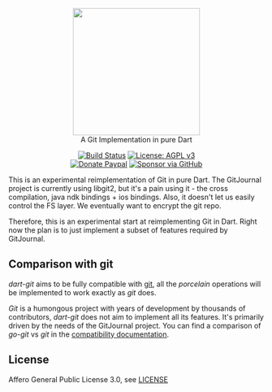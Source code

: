 <p align="center">
  <img height="250" width="auto" src="https://raw.githubusercontent.com/GitJournal/dart_git/master/assets/logo.png">
  <br/>A Git Implementation in pure Dart
</p>

<p align="center">
  <a href="https://github.com/GitJournal/dart_git/actions"><img alt="Build Status" src="https://github.com/GitJournal/dart_git/workflows/Dart%20CI/badge.svg"/></a>
  <a href="https://www.gnu.org/licenses/agpl-3.0"><img alt="License: AGPL v3" src="https://img.shields.io/badge/License-AGPL%20v3-blue.svg"></a>
  </br>
  <a href="http://paypal.me/visheshhanda"><img alt="Donate Paypal" src="https://img.shields.io/badge/Donate-Paypal-%231999de"></a>
  <a href="https://github.com/sponsors/vHanda"><img alt="Sponsor via GitHub" src="https://img.shields.io/badge/Sponsor-Github-%235a353"></a>
</p>


This is an experimental reimplementation of Git in pure Dart. The GitJournal project is currently using libgit2, but it's a pain using it - the cross compilation, java ndk bindings + ios bindings. Also, it doesn't let us easily control the FS layer. We eventually want to encrypt the git repo.

Therefore, this is an experimental start at reimplementing Git in Dart. Right now the plan is to just implement a subset of features required by GitJournal.


## Comparison with git

*dart-git* aims to be fully compatible with [git](https://github.com/git/git), all the *porcelain* operations will be implemented to work exactly as *git* does.

*Git* is a humongous project with years of development by thousands of contributors, *dart-git* does not aim to implement all its features. It's primarily driven by the needs of the GitJournal project. You can find a comparison of *go-git* vs *git* in the [compatibility documentation](COMPATIBILITY.md).


## License

Affero General Public License 3.0, see [LICENSE](LICENSE)
